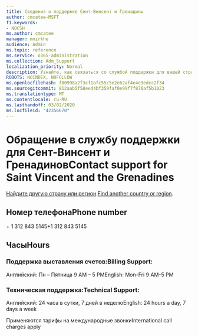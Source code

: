 ```yaml
---
title: Сведения о поддержке Сент-Винсент и Гренадины
author: cmcatee-MSFT
f1.keywords:
- NOCSH
ms.author: cmcatee
manager: mnirkhe
audience: Admin
ms.topic: reference
ms.service: o365-administration
ms.collection: Adm_Support
localization_priority: Normal
description: Узнайте, как связаться со службой поддержки для вашей страны или региона.
ROBOTS: NOINDEX, NOFOLLOW
ms.openlocfilehash: f80998a2f3cf1afc55c5e2e62af4e4e3edcc2f34
ms.sourcegitcommit: 812aab5f58eed4bf359faf0e99f7f876af5b1023
ms.translationtype: MT
ms.contentlocale: ru-RU
ms.lasthandoff: 03/02/2020
ms.locfileid: "42356670"
---
```

# <a name="contact-support-for-saint-vincent-and-the-grenadines"></a><span data-ttu-id="59c9a-103">Обращение в службу поддержки для Сент-Винсент и Гренадинов</span><span class="sxs-lookup"><span data-stu-id="59c9a-103">Contact support for Saint Vincent and the Grenadines</span></span>

<span data-ttu-id="59c9a-104">[Найдите другую страну или регион](../contact-support-for-business-products.md).</span><span class="sxs-lookup"><span data-stu-id="59c9a-104">[Find another country or region](../contact-support-for-business-products.md).</span></span>

## <a name="phone-number"></a><span data-ttu-id="59c9a-105">Номер телефона</span><span class="sxs-lookup"><span data-stu-id="59c9a-105">Phone number</span></span>
<span data-ttu-id="59c9a-106">+ 1 312 843 5145</span><span class="sxs-lookup"><span data-stu-id="59c9a-106">+1 312 843 5145</span></span>

## <a name="hours"></a><span data-ttu-id="59c9a-107">Часы</span><span class="sxs-lookup"><span data-stu-id="59c9a-107">Hours</span></span>
### <a name="billing-support"></a><span data-ttu-id="59c9a-108">Поддержка выставления счетов:</span><span class="sxs-lookup"><span data-stu-id="59c9a-108">Billing Support:</span></span>

<span data-ttu-id="59c9a-109">Английский: Пн – Пятница 9 AM – 5 PM</span><span class="sxs-lookup"><span data-stu-id="59c9a-109">English: Mon-Fri 9 AM-5 PM</span></span>

### <a name="technical-support"></a><span data-ttu-id="59c9a-110">Техническая поддержка:</span><span class="sxs-lookup"><span data-stu-id="59c9a-110">Technical Support:</span></span>

<span data-ttu-id="59c9a-111">Английский: 24 часа в сутки, 7 дней в неделю</span><span class="sxs-lookup"><span data-stu-id="59c9a-111">English: 24 hours a day, 7 days a week</span></span>

<span data-ttu-id="59c9a-112">Применяются тарифы на международные звонки</span><span class="sxs-lookup"><span data-stu-id="59c9a-112">International call charges apply</span></span>
